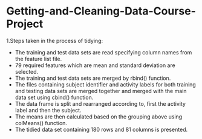 # Getting-and-Cleaning-Data-Course-Project
 
1.Steps taken in the process of tidying:
 + The training and test data sets are read specifying column names from the feature list file.
 + 79 required features which are mean and standard deviation are selected.
 + The training and test data sets are merged by rbind() function.
 + The files containing subject identifier and activity labels for both training and testing data sets     are merged together and merged with the main data set using cbind() function. 
 + The data frame is split and rearranged according to, first the activity label and then the subject.
 + The means are then calculated based on the grouping above using colMeans() function.
 +  The tidied data set containing 180 rows and 81 columns is presented.